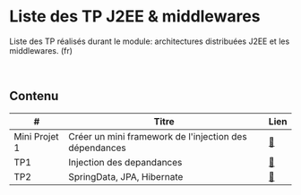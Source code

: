 
# Liste des TP J2EE & middlewares

Liste des TP réalisés durant le module: architectures distribuées J2EE et les middlewares. (fr)

<br>

## Contenu

|           #              |                     Titre                     |          Lien        |
|     -----------------    |        ----------------------------------     |       ---------      |
|      Mini Projet 1       |        Créer un mini framework de l'injection des dépendances      | [:link:](https://github.com/ubmagh/ayoub_maghdaoui-JEE/tree/main/MiniProjet1-DI "MiniProjet1-DI") |
|           TP1            |            Injection des depandances          | [:link:](https://github.com/ubmagh/ayoub_maghdaoui-JEE/tree/main/TP1 "Injection des dépendances") |
|           TP2            |            SpringData, JPA, Hibernate          | [:link:](https://github.com/ubmagh/ayoub_maghdaoui-JEE/tree/main/TP2 "SpringData") |
